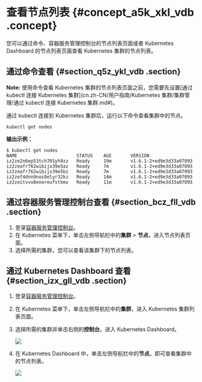 # 查看节点列表 {#concept_a5k_xkl_vdb .concept}

您可以通过命令、容器服务管理控制台的节点列表页面或者 Kubernetes Dashboard 的节点列表页面查看 Kubernetes 集群的节点列表。

## 通过命令查看 {#section_q5z_ykl_vdb .section}

**Note:** 使用命令查看 Kubernetes 集群的节点列表页面之前，您需要先设置[通过 kubectl 连接 Kubernetes 集群](cn.zh-CN/用户指南/Kubernetes 集群/集群管理/通过 kubectl 连接 Kubernetes 集群.md#)。

通过 kubectl 连接到 Kubernetes 集群后，运行以下命令查看集群中的节点。

```
kubectl get nodes
```

**输出示例：**

```
$ kubectl get nodes
NAME                      STATUS    AGE       VERSION
iz2ze2n6ep53tch701yh9zz   Ready     19m       v1.6.1-2+ed9e3d33a07093
iz2zeafr762wibijx39e5az   Ready     7m        v1.6.1-2+ed9e3d33a07093
iz2zeafr762wibijx39e5bz   Ready     7m        v1.6.1-2+ed9e3d33a07093
iz2zef4dnn9nos8elyr32kz   Ready     14m       v1.6.1-2+ed9e3d33a07093
iz2zeitvvo8enoreufstkmz   Ready     11m       v1.6.1-2+ed9e3d33a07093
```

## 通过容器服务管理控制台查看 {#section_bcz_fll_vdb .section}

1.  登录[容器服务管理控制台](https://cs.console.aliyun.com)。
2.  在 Kubernetes 菜单下，单击左侧导航栏中的**集群** \> **节点**，进入节点列表页面。
3.  选择所需的集群，您可以查看该集群下的节点列表。

## 通过 Kubernetes Dashboard 查看 {#section_izx_gll_vdb .section}

1.  登录[容器服务管理控制台](https://cs.console.aliyun.com)。
2.  在 Kubernetes 菜单下，单击左侧导航栏中的**集群**，进入 Kubernetes 集群列表页面。
3.  选择所需的集群并单击右侧的**控制台**，进入 Kubernetes Dashboard。

    ![](http://static-aliyun-doc.oss-cn-hangzhou.aliyuncs.com/assets/img/6890/4350_zh-CN.png)

4.  在 Kubernetes Dashboard 中，单击左侧导航栏中的**节点**。即可查看集群中的节点列表。

    ![](http://static-aliyun-doc.oss-cn-hangzhou.aliyuncs.com/assets/img/6890/4351_zh-CN.png)


